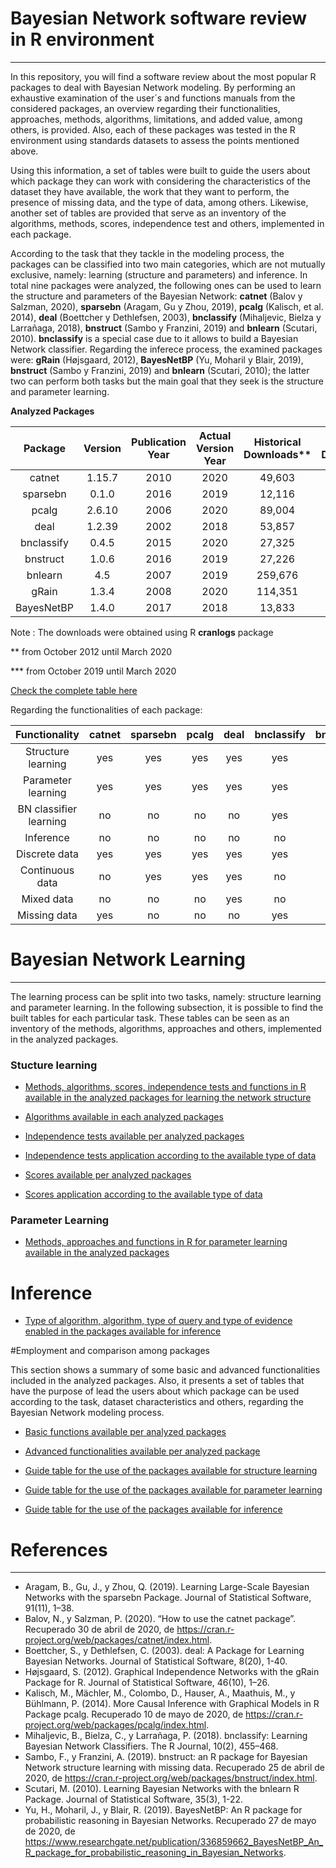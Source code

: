 # Bayesian Network software review in R environment
-----

In this repository, you will find a software review about the most popular R packages to deal with Bayesian Network modeling. By performing an exhaustive examination of the user´s and functions manuals from the considered packages, an overview regarding their functionalities, approaches, methods, algorithms, limitations, and added value, among others, is provided. Also, each of these packages was tested in the R environment using standards datasets to assess the points mentioned above.

Using this information, a set of tables were built to guide the users about which package they can work with considering the characteristics of the dataset they have available, the work that they want to perform, the presence of missing data, and the type of data, among others. Likewise, another set of tables are provided that serve as an inventory of the algorithms, methods, scores, independence test and others, implemented in each package.

According to the task that they tackle in the modeling process, the packages can be classified into two main categories, which are not mutually exclusive, namely: learning (structure and parameters) and inference. In total nine packages were analyzed, the following ones can be used to learn the structure and parameters of the Bayesian Network: **catnet** (Balov y Salzman, 2020), **sparsebn** (Aragam, Gu y Zhou, 2019), **pcalg** (Kalisch, et al. 2014), **deal** (Boettcher y Dethlefsen, 2003), **bnclassify** (Mihaljevic, Bielza y Larrañaga, 2018), **bnstruct** (Sambo y Franzini, 2019) and **bnlearn** (Scutari, 2010). **bnclassify** is a special case due to it allows to build a Bayesian Network classifier. Regarding the inferece process, the examined packages were: **gRain** (Højsgaard, 2012), **BayesNetBP** (Yu, Moharil y Blair, 2019), **bnstruct** (Sambo y Franzini, 2019) and **bnlearn** (Scutari, 2010); the latter two can perform both tasks but the main goal that they seek is the structure and parameter learning.

**Analyzed Packages**

| Package | Version | Publication Year | Actual Version Year | Historical Downloads** | Semiannual Downloads*** |
| :---: | :---: | :---: | :---: | :---: | :---: |
| catnet | 1.15.7 | 2010 | 2020 | 49,603 | 6,858 |
| sparsebn | 0.1.0 | 2016 | 2019 | 12,116 | 3,179 |
| pcalg | 2.6.10 | 2006 | 2020 | 89,004 | 13,598 |
| deal | 1.2.39 | 2002	| 2018 | 53,857 | 6,358 |
| bnclassify | 0.4.5 | 2015 | 2020 | 27,325 | 5,528 |
| bnstruct | 1.0.6 | 2016 | 2019 | 27,226 | 4,717 |
| bnlearn | 4.5 | 2007 | 2019 | 259,676 | 40,783 |
| gRain | 1.3.4 | 2008 | 2020 | 114,351 | 22,196 |
| BayesNetBP | 1.4.0 | 2017 | 2018 | 13,833 |	3,106 |

Note : The downloads were obtained using R **cranlogs** package

** from October 2012 until March 2020

*** from October 2019 until March 2020

[Check the complete table here](https://github.com/LuisEduardoAngulo/BN-software-review-in-R/blob/master/Tables/1.%20Analyzed%20packages%2C%20complete%20table.csv)

Regarding the functionalities of each package:

| Functionality | catnet | sparsebn | pcalg | deal | bnclassify | bnstruct | bnlearn | gRain | BayesNetBP | 
| :---: | :---: | :---: | :---: | :---: | :---: | :---: | :---: | :---: | :---: |
| Structure learning | yes | yes | yes | yes | yes | yes | yes | no | no |
| Parameter learning | yes | yes | yes | yes | yes | yes | yes | no | no |
| BN classifier learning | no | no | no | no | yes | no | yes | no | no |
| Inference | no | no | no | no | no | yes | yes | yes | yes |
| Discrete data | yes | yes | yes | yes | yes | yes | yes | yes | yes |
| Continuous data | no | yes | yes | yes | no | yes | yes | no | yes |
| Mixed data | no | no | no | yes | no | no | yes | no | yes |
| Missing data | yes | no | no | no | yes | yes | yes | no | no |

# Bayesian Network Learning
---

The learning process can be split into two tasks, namely: structure learning and parameter learning. In the following subsection, it is possible to find the built tables for each particular task. These tables can be seen as an inventory of the methods, algorithms, approaches and others, implemented in the analyzed packages.

### Stucture learning

* [Methods, algorithms, scores, independence tests and functions in R available in the analyzed packages for learning the network structure](https://github.com/LuisEduardoAngulo/BN-software-review-in-R/blob/master/Tables/2.%20Methods%2C%20algorithms%2C%20scores%2C%20independence%20tests%20and%20functions%20in%20R%20available%20in%20the%20analyzed%20packages%20for%20learning%20the%20network%20structure.csv)

* [Algorithms available in each analyzed packages](https://github.com/LuisEduardoAngulo/BN-software-review-in-R/blob/master/Tables/3.%20Algorithms%20available%20in%20each%20analyzed%20packages.csv)

* [Independence tests available per analyzed packages](https://github.com/LuisEduardoAngulo/BN-software-review-in-R/blob/master/Tables/7.%20Independence%20tests%20available%20per%20analyzed%20packages.csv)

* [Independence tests application according to the available type of data](https://github.com/LuisEduardoAngulo/BN-software-review-in-R/blob/master/Tables/5.%20Independence%20tests%20according%20to%20the%20available%20type%20of%20data.csv)

* [Scores available per analyzed packages](https://github.com/LuisEduardoAngulo/BN-software-review-in-R/blob/master/Tables/6.%20Scores%20available%20per%20analyzed%20packages.csv)

* [Scores application according to the available type of data](https://github.com/LuisEduardoAngulo/BN-software-review-in-R/blob/master/Tables/4.%20Score%20according%20to%20the%20available%20type%20of%20data.csv)

### Parameter Learning

* [Methods, approaches and functions in R for parameter learning available in the analyzed packages](https://github.com/LuisEduardoAngulo/BN-software-review-in-R/blob/master/Tables/8.%20Method%2C%20approach%20and%20functions%20in%20R%20for%20parameter%20learning%20available%20in%20the%20analyzed%20packages.csv)

# Inference

* [Type of algorithm, algorithm, type of query and type of evidence enabled in the packages available for inference](https://github.com/LuisEduardoAngulo/BN-software-review-in-R/blob/master/Tables/9.%20Type%20of%20algorithm%2C%20algorithm%2C%20type%20of%20query%20and%20type%20of%20evidence%20enabled%20in%20the%20packages%20available%20for%20inference.csv)

#Employment and comparison among packages

This section shows a summary of some basic and advanced functionalities included in the analyzed packages. Also, it presents a set of tables that have the purpose of lead the users about which package can be used according to the task, dataset characteristics and others, regarding the Bayesian Network modeling process.

* [Basic functions available per analyzed packages](https://github.com/LuisEduardoAngulo/BN-software-review-in-R/blob/master/Tables/10.%20Basic%20functions%20available%20per%20analyzed%20packages.csv)

* [Advanced functionalities available per analyzed package](https://github.com/LuisEduardoAngulo/BN-software-review-in-R/blob/master/Tables/11.%20Advanced%20functionalities%20available%20per%20analyzed%20package.csv)

* [Guide table for the use of the packages available for structure learning](https://github.com/LuisEduardoAngulo/BN-software-review-in-R/blob/master/Tables/12.%20Guide%20table%20for%20the%20use%20of%20the%20packages%20available%20for%20structure%20learning.csv)

* [Guide table for the use of the packages available for parameter learning](https://github.com/LuisEduardoAngulo/BN-software-review-in-R/blob/master/Tables/13.%20Guide%20table%20for%20the%20use%20of%20the%20packages%20available%20for%20parameter%20learning.csv)

* [Guide table for the use of the packages available for inference](https://github.com/LuisEduardoAngulo/BN-software-review-in-R/blob/master/Tables/14.%20Guide%20table%20for%20the%20use%20of%20the%20packages%20available%20for%20inference.csv)

# References
-----

* Aragam, B., Gu, J., y Zhou, Q. (2019). Learning Large-Scale Bayesian Networks with the sparsebn Package. Journal of Statistical Software, 91(11), 1–38.
* Balov, N., y Salzman, P. (2020). “How to use the catnet package”. Recuperado 30 de abril de 2020, de https://cran.r-project.org/web/packages/catnet/index.html.
* Boettcher, S., y Dethlefsen, C. (2003). deal: A Package for Learning Bayesian Networks. Journal of Statistical Software, 8(20), 1-40.
* Højsgaard, S. (2012). Graphical Independence Networks with the gRain Package for R. Journal of Statistical Software, 46(10), 1–26.
* Kalisch, M., Mächler, M., Colombo, D., Hauser, A., Maathuis, M., y Bühlmann, P. (2014). More Causal Inference with Graphical Models in R Package pcalg. Recuperado 10 de mayo de 2020, de https://cran.r-project.org/web/packages/pcalg/index.html.
* Mihaljevic, B., Bielza, C., y Larrañaga, P. (2018). bnclassify: Learning Bayesian Network Classifiers. The R Journal, 10(2), 455–468.
* Sambo, F., y Franzini, A. (2019). bnstruct: an R package for Bayesian Network structure learning with missing data. Recuperado 25 de abril de 2020, de https://cran.r-project.org/web/packages/bnstruct/index.html.
* Scutari, M. (2010). Learning Bayesian Networks with the bnlearn R Package. Journal of Statistical Software, 35(3), 1-22.
* Yu, H., Moharil, J., y Blair, R. (2019). BayesNetBP: An R package for probabilistic reasoning in Bayesian Networks. Recuperado 27 de mayo de 2020, de
https://www.researchgate.net/publication/336859662_BayesNetBP_An_R_package_for_probabilistic_reasoning_in_Bayesian_Networks.

